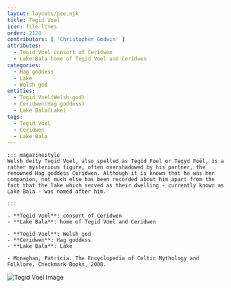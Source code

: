 ```yaml
---
layout: layouts/pce.njk
title: Tegid Voel
icon: file-lines
order: 2128
contributors: [ 'Christopher Godwin' ]
attributes:
  - Tegid Voel consort of Ceridwen
  - Lake Bala home of Tegid Voel and Ceridwen
categories:
  - Hag goddess
  - Lake
  - Welsh god
entities:
  - Tegid Voel(Welsh god)
  - Ceridwen(Hag goddess)
  - Lake Bala(Lake)
tags:
  - Tegid Voel
  - Ceridwen
  - Lake Bala
---
```

``` tab [group1:Info]
::: magazinestyle
Welsh deity Tegid Voel, also spelled as Tegid Foel or Tegyd Foël, is a rather mysterious figure, often overshadowed by his partner, the renowned Hag goddess Ceridwen. Although it is known that he was her companion, not much else has been recorded about him apart from the fact that the lake which served as their dwelling - currently known as Lake Bala - was named after him.

:::
```
``` tab [group1:Attributes]
- **Tegid Voel**: consort of Ceridwen
- **Lake Bala**: home of Tegid Voel and Ceridwen
```
``` tab [group1:Entities]
- **Tegid Voel**: Welsh god
- **Ceridwen**: Hag goddess
- **Lake Bala**: Lake
```
``` tab [group1:Sources]
- Monaghan, Patricia. The Encyclopedia of Celtic Mythology and Folklore. Checkmark Books, 2008.
```
![Tegid Voel Image]([None])
